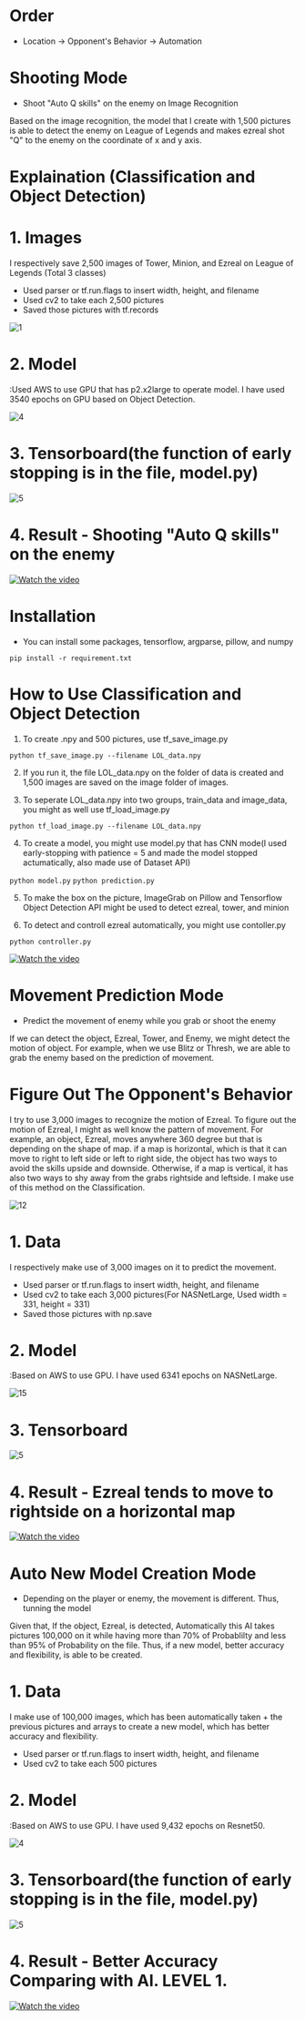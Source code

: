 
# Order
- Location -> Opponent's Behavior -> Automation

# Shooting Mode
- Shoot "Auto Q skills" on the enemy on Image Recognition

Based on the image recognition, the model that I create with 1,500 pictures is able to detect the enemy on League of Legends and makes ezreal shot "Q" to the enemy on the coordinate of x and y axis. 

# Explaination (Classification and Object Detection)

# 1. Images

I respectively save 2,500 images of Tower, Minion, and Ezreal on League of Legends (Total 3 classes)
- Used parser or tf.run.flags to insert width, height, and filename
- Used cv2 to take each 2,500 pictures
- Saved those pictures with tf.records

![1](./git/1.png)

# 2. Model 

:Used AWS to use GPU that has p2.x2large to operate model. I have used 3540 epochs on GPU based on Object Detection.

![4](./git/4.png)

# 3. Tensorboard(the function of early stopping is in the file, model.py) 

![5](./git/5.png)

# 4. Result - Shooting "Auto Q skills" on the enemy

[![Watch the video](./git/11.png)](https://www.youtube.com/watch?v=qrJkvGzGvkE&feature=youtu.be)



# Installation

- You can install some packages, tensorflow, argparse, pillow, and numpy

`pip install -r requirement.txt`

# How to Use Classification and Object Detection

1. To create .npy and 500 pictures, use tf_save_image.py

`python tf_save_image.py --filename LOL_data.npy`

2. If you run it, the file LOL_data.npy on the folder of data is created and 1,500 images are saved on the image folder of images.

3. To seperate LOL_data.npy into two groups, train_data and image_data, you might as well use tf_load_image.py

`python tf_load_image.py --filename LOL_data.npy`

4. To create a model, you might use model.py that has CNN mode(I used early-stopping with patience = 5 and made the model stopped actumatically, also made use of Dataset API)

`python model.py`
`python prediction.py`

5. To make the box on the picture, ImageGrab on Pillow and Tensorflow Object Detection API might be used to detect ezreal, tower, and minion

6. To detect and controll ezreal automatically, you might use contoller.py

`python controller.py`


[![Watch the video](https://www.youtube.com/embed/6Az2cNU7gUw)](https://www.youtube.com/watch?v=qrJkvGzGvkE&feature=youtu.be)


# Movement Prediction Mode
- Predict the movement of enemy while you grab or shoot the enemy  

If we can detect the object, Ezreal, Tower, and Enemy, we might detect the motion of object. For example, when we use Blitz or Thresh, we are able to grab the enemy based on the prediction of movement.

# Figure Out The Opponent's Behavior

I try to use 3,000 images to recognize the motion of Ezreal. To figure out the motion of Ezreal, I might as well know the pattern of movement. For example, an object, Ezreal, moves anywhere 360 degree but that is depending on the shape of map. if a map is horizontal, which is that it can move to right to left side or left to right side, the object has two ways to avoid the skills upside and downside. Otherwise, if a map is vertical, it has also two ways to shy away from the grabs rightside and leftside. I make use of this method on the Classification.

![12](./git/12.png) 

# 1. Data

I respectively make use of 3,000 images on it to predict the movement.
- Used parser or tf.run.flags to insert width, height, and filename
- Used cv2 to take each 3,000 pictures(For NASNetLarge, Used width = 331, height = 331)
- Saved those pictures with np.save


# 2. Model 

:Based on AWS to use GPU. I have used 6341 epochs on NASNetLarge.

![15](./git/15.png) 

# 3. Tensorboard

![5](./git/5.png)

# 4. Result - Ezreal tends to move to rightside on a horizontal map

[![Watch the video](./git/11.png)](https://www.youtube.com/watch?v=qrJkvGzGvkE&feature=youtu.be)

# Auto New Model Creation Mode 
- Depending on the player or enemy, the movement is different. Thus, tunning the model

Given that, If the object, Ezreal, is detected, Automatically this AI takes pictures 100,000 on it while having more than 70% of Probablilty and less than 95% of Probability on the file. Thus, if a new model, better accuracy and flexibility, is able to be created. 

# 1. Data

I make use of 100,000 images, which has been automatically taken + the previous pictures and arrays to create a new model, which has better accuracy and flexibility. 

- Used parser or tf.run.flags to insert width, height, and filename
- Used cv2 to take each 500 pictures

# 2. Model 

:Based on AWS to use GPU. I have used 9,432 epochs on Resnet50.

![4](./git/16.png)

# 3. Tensorboard(the function of early stopping is in the file, model.py) 

![5](./git/17.png)

# 4. Result - Better Accuracy Comparing with AI. LEVEL 1.

[![Watch the video](./git/11.png)](https://www.youtube.com/watch?v=qrJkvGzGvkE&feature=youtu.be)





